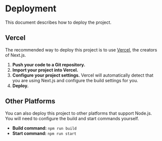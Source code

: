 # Deployment

This document describes how to deploy the project.

## Vercel

The recommended way to deploy this project is to use [Vercel](https://vercel.com), the creators of Next.js.

1.  **Push your code to a Git repository.**
2.  **Import your project into Vercel.**
3.  **Configure your project settings.** Vercel will automatically detect that you are using Next.js and configure the build settings for you.
4.  **Deploy.**

## Other Platforms

You can also deploy this project to other platforms that support Node.js. You will need to configure the build and start commands yourself.

-   **Build command:** `npm run build`
-   **Start command:** `npm run start`
